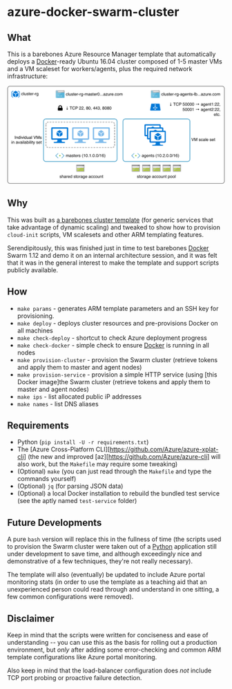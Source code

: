 # azure-docker-swarm-cluster

## What

This is a barebones Azure Resource Manager template that automatically deploys a [Docker][d]-ready Ubuntu 16.04 cluster composed of 1-5 master VMs and a VM scaleset for workers/agents, plus the required network infrastructure:

![Cluster diagram](generic-cluster.png) 

## Why

This was built as [a barebones cluster template](http://taoofmac.com/space/blog/2016/08/07/2200) (for generic services that take advantage of dynamic scaling) and tweaked to show how to provision `cloud-init` scripts, VM scalesets and other ARM templating features.

Serendipitously, this was finished just in time to test barebones [Docker][d] Swarm 1.12 and demo it on an internal architecture session, and it was felt that it was in the general interest to make the template and support scripts publicly available.

## How

* `make params` - generates ARM template parameters and an SSH key for provisioning.
* `make deploy` - deploys cluster resources and pre-provisions Docker on all machines 
* `make check-deploy` - shortcut to check Azure deployment progress
* `make check-docker` - simple check to ensure [Docker][d] is running in all nodes
* `make provision-cluster` - provision the Swarm cluster (retrieve tokens and apply them to master and agent nodes)
* `make provision-service` - provision a simple HTTP service (using [this Docker image]the Swarm cluster (retrieve tokens and apply them to master and agent nodes)
* `make ips` - list allocated public iP addresses
* `make names` - list DNS aliases

## Requirements

* Python (`pip install -U -r requirements.txt`)
* The [Azure Cross-Platform CLI][https://github.com/Azure/azure-xplat-cli] (the new and improved [az][https://github.com/Azure/azure-cli] will also work, but the `Makefile` may require some tweaking)
* (Optional) `make` (you can just read through the `Makefile` and type the commands yourself)
* (Optional) `jq` (for parsing JSON data)
* (Optional) a local Docker installation to rebuild the bundled test service (see the aptly named `test-service` folder)

## Future Developments

A pure `bash` version will replace this in the fullness of time (the scripts used to provision the Swarm cluster were taken out of a [Python][p] application still under development to save time, and although exceedingly nice and demonstrative of a few techniques, they're not really necessary).

The template will also (eventually) be updated to include Azure portal monitoring stats (in order to use the template as a teaching aid that an unexperienced person could read through and understand in one sitting, a few common configurations were removed).

## Disclaimer

Keep in mind that the scripts were written for conciseness and ease of understanding -- you can use this as the basis for rolling out a production environment, but _only_ after adding some error-checking and common ARM template configurations like Azure portal monitoring.

Also keep in mind that the load-balancer configuration does _not_ include TCP port probing or proactive failure detection.

[d]: http://docker.com
[p]: http://python.org